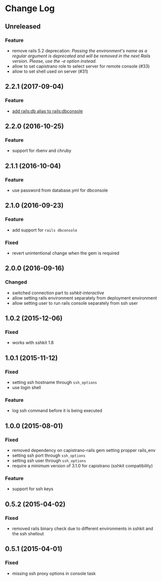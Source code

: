 # Change Log

## Unreleased
### Feature
- remove rails 5.2 deprecation: _Passing the environment's name as a regular argument is deprecated and will be removed in the next Rails version. Please, use the -e option instead._
- allow to set capistrano role to select server for remote console (#33)
- allow to set shell used on server (#31)

## 2.2.1 (2017-09-04)
### Feature
- [add rails:db alias to rails:dbconsole](https://github.com/ydkn/capistrano-rails-console/pull/32)

## 2.2.0 (2016-10-25)
### Feature
- support for rbenv and chruby

## 2.1.1 (2016-10-04)
### Feature
- use password from database.yml for dbconsole

## 2.1.0 (2016-09-23)
### Feature
- add support for `rails dbconsole`
### Fixed
- revert unintentional change when the gem is required

## 2.0.0 (2016-09-16)
### Changed
- switched connection part to _sshkit-interactive_
- allow setting rails environment separately from deployment environment
- allow setting user to run rails console separately from ssh user

## 1.0.2 (2015-12-06)
### Fixed
- works with sshkit 1.8

## 1.0.1 (2015-11-12)
### Fixed
- setting ssh hostname through `ssh_options`
- use login shell

### Feature
- log ssh command before it is being executed

## 1.0.0 (2015-08-01)
### Fixed
- removed dependency on capistrano-rails gem setting propper rails_env
- setting ssh port through `ssh_options`
- setting ssh user through `ssh_options`
- require a minimum version of 3.1.0 for capistrano (sshkit compatibility)

### Feature
- support for ssh keys

## 0.5.2 (2015-04-02)
### Fixed
- removed rails binary check due to different environments in sshkit and the ssh shellout

## 0.5.1 (2015-04-01)
### Fixed
- missing ssh proxy options in console task
